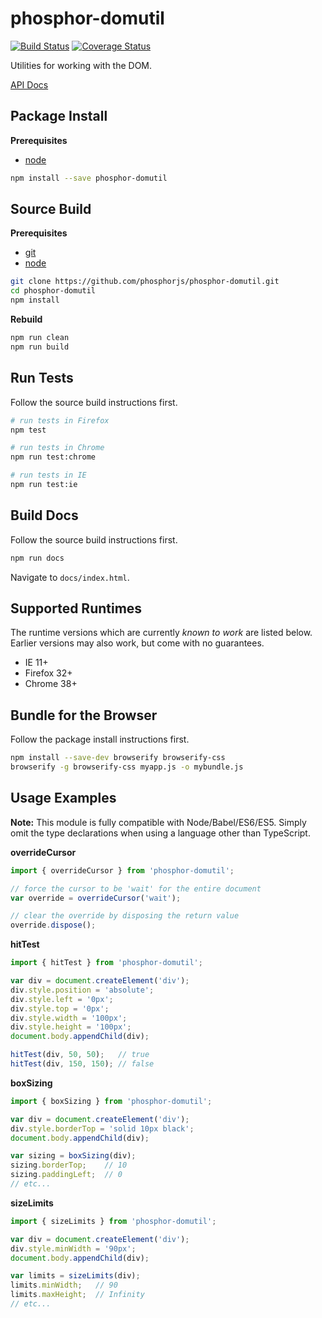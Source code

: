 phosphor-domutil
================

[![Build Status](https://travis-ci.org/phosphorjs/phosphor-domutil.svg)](https://travis-ci.org/phosphorjs/phosphor-domutil?branch=master)
[![Coverage Status](https://coveralls.io/repos/phosphorjs/phosphor-domutil/badge.svg?branch=master&service=github)](https://coveralls.io/github/phosphorjs/phosphor-domutil?branch=master)

Utilities for working with the DOM.

[API Docs](http://phosphorjs.github.io/phosphor-domutil/api/)


Package Install
---------------

**Prerequisites**
- [node](http://nodejs.org/)

```bash
npm install --save phosphor-domutil
```


Source Build
------------

**Prerequisites**
- [git](http://git-scm.com/)
- [node](http://nodejs.org/)

```bash
git clone https://github.com/phosphorjs/phosphor-domutil.git
cd phosphor-domutil
npm install
```

**Rebuild**
```bash
npm run clean
npm run build
```


Run Tests
---------

Follow the source build instructions first.

```bash
# run tests in Firefox
npm test

# run tests in Chrome
npm run test:chrome

# run tests in IE
npm run test:ie
```


Build Docs
----------

Follow the source build instructions first.

```bash
npm run docs
```

Navigate to `docs/index.html`.


Supported Runtimes
------------------

The runtime versions which are currently *known to work* are listed below.
Earlier versions may also work, but come with no guarantees.

- IE 11+
- Firefox 32+
- Chrome 38+


Bundle for the Browser
----------------------

Follow the package install instructions first.

```bash
npm install --save-dev browserify browserify-css
browserify -g browserify-css myapp.js -o mybundle.js
```


Usage Examples
--------------

**Note:** This module is fully compatible with Node/Babel/ES6/ES5. Simply
omit the type declarations when using a language other than TypeScript.

**overrideCursor**

```typescript
import { overrideCursor } from 'phosphor-domutil';

// force the cursor to be 'wait' for the entire document
var override = overrideCursor('wait');

// clear the override by disposing the return value
override.dispose();
```

**hitTest**

```typescript
import { hitTest } from 'phosphor-domutil';

var div = document.createElement('div');
div.style.position = 'absolute';
div.style.left = '0px';
div.style.top = '0px';
div.style.width = '100px';
div.style.height = '100px';
document.body.appendChild(div);

hitTest(div, 50, 50);   // true
hitTest(div, 150, 150); // false
```

**boxSizing**

```typescript
import { boxSizing } from 'phosphor-domutil';

var div = document.createElement('div');
div.style.borderTop = 'solid 10px black';
document.body.appendChild(div);

var sizing = boxSizing(div);
sizing.borderTop;    // 10
sizing.paddingLeft;  // 0
// etc...
```

**sizeLimits**

```typescript
import { sizeLimits } from 'phosphor-domutil';

var div = document.createElement('div');
div.style.minWidth = '90px';
document.body.appendChild(div);

var limits = sizeLimits(div);
limits.minWidth;   // 90
limits.maxHeight;  // Infinity
// etc...
```
